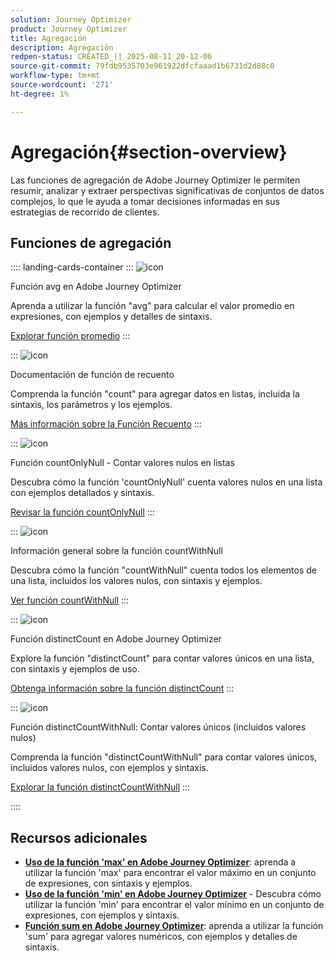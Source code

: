 ```yaml
---
solution: Journey Optimizer
product: Journey Optimizer
title: Agregación
description: Agregación
redpen-status: CREATED_||_2025-08-11_20-12-06
source-git-commit: 79fdb9535703e961922dfcfaaad1b6731d2d88c0
workflow-type: tm+mt
source-wordcount: '271'
ht-degree: 1%

---
```



# Agregación{#section-overview}

Las funciones de agregación de Adobe Journey Optimizer le permiten resumir, analizar y extraer perspectivas significativas de conjuntos de datos complejos, lo que le ayuda a tomar decisiones informadas en sus estrategias de recorrido de clientes.

## Funciones de agregación

:::: landing-cards-container
:::
![icon](https://cdn.experienceleague.adobe.com/icons/code-branch.svg?lang=es)

Función avg en Adobe Journey Optimizer

Aprenda a utilizar la función &quot;avg&quot; para calcular el valor promedio en expresiones, con ejemplos y detalles de sintaxis.

[Explorar función promedio](../using/building-journeys/functions/functionavg.md)
:::

:::
![icon](https://cdn.experienceleague.adobe.com/icons/code-branch.svg?lang=es)

Documentación de función de recuento

Comprenda la función &quot;count&quot; para agregar datos en listas, incluida la sintaxis, los parámetros y los ejemplos.

[Más información sobre la Función Recuento](../using/building-journeys/functions/functioncount.md)
:::

:::
![icon](https://cdn.experienceleague.adobe.com/icons/code-branch.svg?lang=es)

Función countOnlyNull - Contar valores nulos en listas

Descubra cómo la función &#39;countOnlyNull&#39; cuenta valores nulos en una lista con ejemplos detallados y sintaxis.

[Revisar la función countOnlyNull](../using/building-journeys/functions/functioncountonlynull.md)
:::

:::
![icon](https://cdn.experienceleague.adobe.com/icons/code-branch.svg?lang=es)

Información general sobre la función countWithNull

Descubra cómo la función &quot;countWithNull&quot; cuenta todos los elementos de una lista, incluidos los valores nulos, con sintaxis y ejemplos.

[Ver función countWithNull](../using/building-journeys/functions/functioncountwithnull.md)
:::

:::
![icon](https://cdn.experienceleague.adobe.com/icons/code-branch.svg?lang=es)

Función distinctCount en Adobe Journey Optimizer

Explore la función &quot;distinctCount&quot; para contar valores únicos en una lista, con sintaxis y ejemplos de uso.

[Obtenga información sobre la función distinctCount](../using/building-journeys/functions/functiondistinctcount.md)
:::

:::
![icon](https://cdn.experienceleague.adobe.com/icons/code-branch.svg?lang=es)

Función distinctCountWithNull: Contar valores únicos (incluidos valores nulos)

Comprenda la función &quot;distinctCountWithNull&quot; para contar valores únicos, incluidos valores nulos, con ejemplos y sintaxis.

[Explorar la función distinctCountWithNull](../using/building-journeys/functions/functiondistinctcountwithnull.md)
:::

::::


## Recursos adicionales

- **[Uso de la función &#39;max&#39; en Adobe Journey Optimizer](../using/building-journeys/functions/functionmax.md)**: aprenda a utilizar la función &#39;max&#39; para encontrar el valor máximo en un conjunto de expresiones, con sintaxis y ejemplos.
- **[Uso de la función &#39;min&#39; en Adobe Journey Optimizer](../using/building-journeys/functions/functionmin.md)** - Descubra cómo utilizar la función &#39;min&#39; para encontrar el valor mínimo en un conjunto de expresiones, con ejemplos y sintaxis.
- **[Función sum en Adobe Journey Optimizer](../using/building-journeys/functions/functionsum.md)**: aprenda a utilizar la función &#39;sum&#39; para agregar valores numéricos, con ejemplos y detalles de sintaxis.
